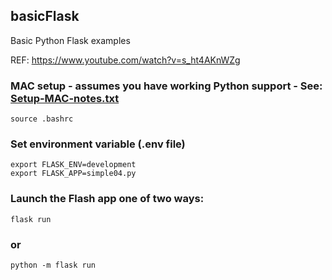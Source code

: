 ## basicFlask
Basic Python Flask examples

REF: https://www.youtube.com/watch?v=s_ht4AKnWZg

### MAC setup - assumes you have working Python support - See: [Setup-MAC-notes.txt](Setup-MAC-notes.txt)
```
source .bashrc
```

### Set environment variable (.env file)
```
export FLASK_ENV=development
export FLASK_APP=simple04.py
```

### Launch the Flash app one of two ways:
```flask run```
### or
```python -m flask run```

